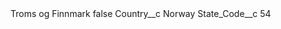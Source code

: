 <?xml version="1.0" encoding="UTF-8"?>
<CustomMetadata xmlns="http://soap.sforce.com/2006/04/metadata" xmlns:xsi="http://www.w3.org/2001/XMLSchema-instance" xmlns:xsd="http://www.w3.org/2001/XMLSchema">
    <label>Troms og Finnmark</label>
    <protected>false</protected>
    <values>
        <field>Country__c</field>
        <value xsi:type="xsd:string">Norway</value>
    </values>
    <values>
        <field>State_Code__c</field>
        <value xsi:type="xsd:string">54</value>
    </values>
</CustomMetadata>
